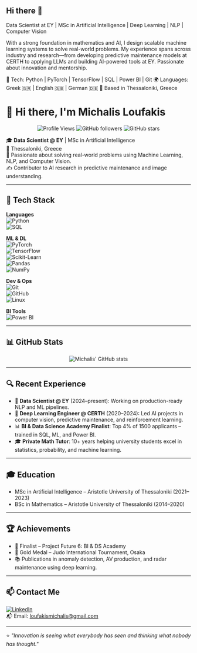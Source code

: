 ## Hi there 👋

<!--
**Loufakis/loufakis** is a ✨ _special_ ✨ repository because its `README.md` (this file) appears on your GitHub profile.

Here are some ideas to get you started:

- 🔭 I’m currently working on ...
- 🌱 I’m currently learning ...
- 👯 I’m looking to collaborate on ...
- 🤔 I’m looking for help with ...
- 💬 Ask me about ...
- 📫 How to reach me: ...
- 😄 Pronouns: ...
- ⚡ Fun fact: ...
-->
Data Scientist at EY | MSc in Artificial Intelligence | Deep Learning | NLP | Computer Vision

With a strong foundation in mathematics and AI, I design scalable machine learning systems to solve real-world problems. My experience spans across industry and research—from developing predictive maintenance models at CERTH to applying LLMs and building AI-powered tools at EY. Passionate about innovation and mentorship.

🔧 Tech: Python | PyTorch | TensorFlow | SQL | Power BI | Git
🌍 Languages: Greek 🇬🇷 | English 🇬🇧 | German 🇩🇪
📍 Based in Thessaloniki, Greece


# 👋 Hi there, I'm Michalis Loufakis

<p align="center">
  <img src="https://komarev.com/ghpvc/?username=loufakis&style=flat-square" alt="Profile Views" />
  <img alt="GitHub followers" src="https://img.shields.io/github/followers/loufakis?label=Followers&style=flat-square" />
  <img alt="GitHub stars" src="https://img.shields.io/github/stars/loufakis?style=flat-square" />
</p>

🎓 **Data Scientist @ EY** | MSc in Artificial Intelligence  
📍 Thessaloniki, Greece  
🧠 Passionate about solving real-world problems using Machine Learning, NLP, and Computer Vision.  
✍️ Contributor to AI research in predictive maintenance and image understanding.

---

## 🔧 Tech Stack

**Languages**  
![Python](https://img.shields.io/badge/-Python-333333?style=flat&logo=python)  
![SQL](https://img.shields.io/badge/-SQL-333333?style=flat&logo=postgresql)

**ML & DL**  
![PyTorch](https://img.shields.io/badge/-PyTorch-333333?style=flat&logo=pytorch)  
![TensorFlow](https://img.shields.io/badge/-TensorFlow-333333?style=flat&logo=tensorflow)  
![Scikit-Learn](https://img.shields.io/badge/-Scikit--Learn-333333?style=flat&logo=scikitlearn)  
![Pandas](https://img.shields.io/badge/-Pandas-333333?style=flat&logo=pandas)  
![NumPy](https://img.shields.io/badge/-NumPy-333333?style=flat&logo=numpy)

**Dev & Ops**  
![Git](https://img.shields.io/badge/-Git-333333?style=flat&logo=git)  
![GitHub](https://img.shields.io/badge/-GitHub-333333?style=flat&logo=github)  
![Linux](https://img.shields.io/badge/-Linux-333333?style=flat&logo=linux)

**BI Tools**  
![Power BI](https://img.shields.io/badge/-Power%20BI-333333?style=flat&logo=powerbi)

---

## 📊 GitHub Stats

<p align="center">
  <img src="https://github-readme-stats.vercel.app/api?username=loufakis&show_icons=true&theme=default&hide_title=true" alt="Michalis' GitHub stats" />
</p>

---

## 🔍 Recent Experience

- 🧠 **Data Scientist @ EY** (2024–present): Working on production-ready NLP and ML pipelines.
- 🧪 **Deep Learning Engineer @ CERTH** (2020–2024): Led AI projects in computer vision, predictive maintenance, and reinforcement learning.
- 📊 **BI & Data Science Academy Finalist**: Top 4% of 1500 applicants – trained in SQL, ML, and Power BI.
- 🎓 **Private Math Tutor**: 10+ years helping university students excel in statistics, probability, and machine learning.

---

## 🎓 Education

- MSc in Artificial Intelligence – Aristotle University of Thessaloniki (2021–2023)  
- BSc in Mathematics – Aristotle University of Thessaloniki (2014–2020)

---

## 🏆 Achievements

- 🥇 Finalist – Project Future 6: BI & DS Academy  
- 🥋 Gold Medal – Judo International Tournament, Osaka  
- 📚 Publications in anomaly detection, AV production, and radar maintenance using deep learning.

---

## 📫 Contact Me

[![LinkedIn](https://img.shields.io/badge/LinkedIn-blue?style=flat&logo=linkedin&logoColor=white)](https://www.linkedin.com/in/loufakis)  
📬 Email: [loufakismichalis@gmail.com](mailto:loufakismichalis@gmail.com)

---

⭐ _"Innovation is seeing what everybody has seen and thinking what nobody has thought."_


